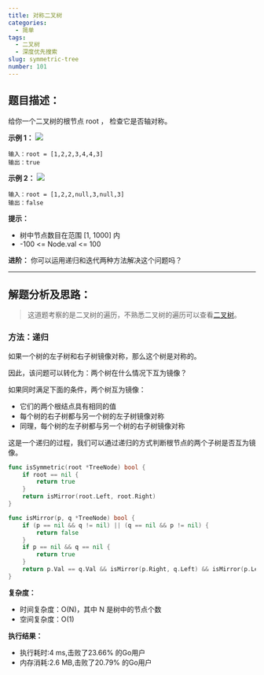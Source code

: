 ```yaml
---
title: 对称二叉树
categories:
  - 简单
tags:
  - 二叉树
  - 深度优先搜索
slug: symmetric-tree
number: 101
---
```


## 题目描述：

给你一个二叉树的根节点 root ， 检查它是否轴对称。

**示例 1：**
![](/img/leetcode/101对称二叉树/1698026966-JDYPDU-image.png)
```
输入：root = [1,2,2,3,4,4,3]
输出：true
```

**示例 2：**
![](/img/leetcode/101对称二叉树/1698027008-nPFLbM-image.png)
```
输入：root = [1,2,2,null,3,null,3]
输出：false
```


**提示：**
- 树中节点数目在范围 [1, 1000] 内
- -100 <= Node.val <= 100

**进阶：** 你可以运用递归和迭代两种方法解决这个问题吗？

---
## 解题分析及思路：


> 这道题考察的是二叉树的遍历，不熟悉二叉树的遍历可以查看[二叉树](/bTree)。

### 方法：递归


如果一个树的左子树和右子树镜像对称，那么这个树是对称的。

因此，该问题可以转化为：两个树在什么情况下互为镜像？

如果同时满足下面的条件，两个树互为镜像：

- 它们的两个根结点具有相同的值
- 每个树的右子树都与另一个树的左子树镜像对称
- 同理，每个树的左子树都与另一个树的右子树镜像对称

这是一个递归的过程，我们可以通过递归的方式判断根节点的两个子树是否互为镜像。

```go
func isSymmetric(root *TreeNode) bool {
	if root == nil {
		return true
	}
	return isMirror(root.Left, root.Right)
}

func isMirror(p, q *TreeNode) bool {
	if (p == nil && q != nil) || (q == nil && p != nil) {
		return false
	}
	if p == nil && q == nil {
		return true
	}
	return p.Val == q.Val && isMirror(p.Right, q.Left) && isMirror(p.Left, q.Right)
}
```

**复杂度：**

- 时间复杂度：O(N)，其中 N 是树中的节点个数
- 空间复杂度：O(1)

**执行结果：**

- 执行耗时:4 ms,击败了23.66% 的Go用户
- 内存消耗:2.6 MB,击败了20.79% 的Go用户
